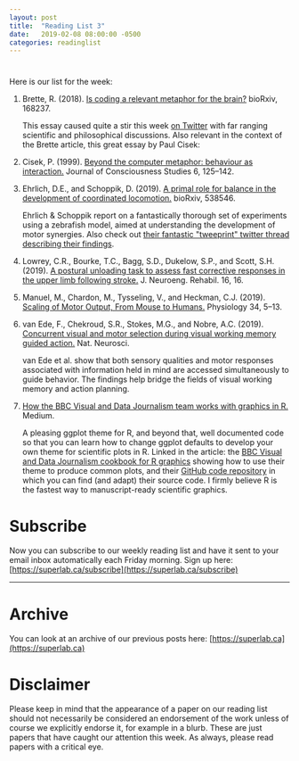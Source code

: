 ```yaml
---
layout: post
title:  "Reading List 3"
date:   2019-02-08 08:00:00 -0500
categories: readinglist
---
```


# 

Here is our list for the week:

1. Brette, R. (2018). [Is coding a relevant metaphor for the brain?](https://www.biorxiv.org/content/10.1101/168237v3) bioRxiv, 168237.
   
   This essay caused quite a stir this week [on Twitter](https://twitter.com/andpru/status/1091822990906609664) with far ranging scientific and philosophical discussions. Also relevant in the context of the Brette article, this great essay by Paul Cisek:

2. Cisek, P. (1999). [Beyond the computer metaphor: behaviour as interaction.](https://www.ingentaconnect.com/content/imp/jcs/1999/00000006/f0020011/994) Journal of Consciousness Studies 6, 125–142.

3. Ehrlich, D.E., and Schoppik, D. (2019). [A primal role for balance in the development of coordinated locomotion.](https://www.biorxiv.org/content/10.1101/538546v1) bioRxiv, 538546.

   Ehrlich & Schoppik report on a fantastically thorough set of experiments using a zebrafish model, aimed at understanding the development of motor synergies. Also check out [their fantastic "tweeprint" twitter thread describing their findings](https://twitter.com/schoppik/status/1092577559886397440).

4. Lowrey, C.R., Bourke, T.C., Bagg, S.D., Dukelow, S.P., and Scott, S.H. (2019). [A postural unloading task to assess fast corrective responses in the upper limb following stroke.](https://jneuroengrehab.biomedcentral.com/articles/10.1186/s12984-019-0483-2) J. Neuroeng. Rehabil. 16, 16.

5. Manuel, M., Chardon, M., Tysseling, V., and Heckman, C.J. (2019). [Scaling of Motor Output, From Mouse to Humans.](https://www.physiology.org/doi/full/10.1152/physiol.00021.2018) Physiology 34, 5–13.

6. van Ede, F., Chekroud, S.R., Stokes, M.G., and Nobre, A.C. (2019). [Concurrent visual and motor selection during visual working memory guided action.](http://dx.doi.org/10.1038/s41593-018-0335-6) Nat. Neurosci.

   van Ede et al. show that both sensory qualities and motor responses associated with information held in mind are accessed simultaneously to guide behavior. The findings help bridge the fields of visual working memory and action planning.

7. [How the BBC Visual and Data Journalism team works with graphics in R.](https://medium.com/bbc-visual-and-data-journalism/how-the-bbc-visual-and-data-journalism-team-works-with-graphics-in-r-ed0b35693535) Medium.

   A pleasing ggplot theme for R, and beyond that, well documented code so that you can learn how to change ggplot defaults to develop your own theme for scientific plots in R. Linked in the article: the [BBC Visual and Data Journalism cookbook for R graphics](https://bbc.github.io/rcookbook/) showing how to use their theme to produce common plots, and their [GitHub code repository](https://github.com/bbc/bbplot) in which you can find (and adapt) their source code. I firmly believe R is the fastest way to manuscript-ready scientific graphics.


# Subscribe
Now you can subscribe to our weekly reading list and have it sent to your email inbox automatically each Friday morning. Sign up here: [https://superlab.ca/subscribe](https://superlab.ca/subscribe)


---
# Archive
You can look at an archive of our previous posts here: [https://superlab.ca](https://superlab.ca)


# Disclaimer
Please keep in mind that the appearance of a paper on our reading list should not necessarily be considered an endorsement of the work unless of course we explicitly endorse it, for example in a blurb. These are just papers that have caught our attention this week. As always, please read papers with a critical eye.


